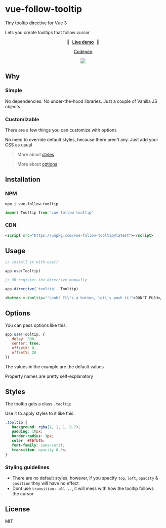 # vue-follow-tooltip

Tiny tooltip directive for Vue 3

Lets you create tooltips that follow cursor

<p align="center">
    🚀&nbsp;&nbsp;<b><a href="https://gvguy.github.io/vue-follow-tooltip/">Live demo</a></b>&nbsp;&nbsp;🚀
</p>
<p align="center">
    <a href="https://codepen.io/vanechka222/pen/mdMVLNR">Codepen</a>
</p>

<p align="center">
    <img src="https://media.giphy.com/media/BNS0LgRIyHnN4xARHw/source.gif">
</p>

## Why

### Simple

No dependencies. No under-the-hood libraries. Just a couple of Vanilla JS objects

### Customizable

There are a few things you can customize with options

No need to override default styles, because there aren't any. Just add your CSS as usual

> More about [styles](#styles)

> More about [options](#options)

## Installation

### NPM

```
npm i vue-follow-tooltip
```

```javascript
import Tooltip from 'vue-follow-tooltip'
```

### CDN

```xml
<script src="https://unpkg.com/vue-follow-tooltip@latest"></script>
```

## Usage

```javascript
// install it with use()

app.use(Tooltip)

// OR register the directive manually

app.directive('tooltip', Tooltip)
```

```xml
<button v-tooltip="'Look! It\'s a button, let\'s push it!">DON'T PUSH</button>
```

## Options

You can pass options like this:

```javascript
app.use(Tooltip, {
   delay: 500,
   center: true,
   offsetX: 0,
   offsetY: 20
})
```

The values in the example are the default values

Property names are pretty self-explanatory

## Styles

The tooltip gets a class `.tooltip`

Use it to apply styles to it like this:

```css
.tooltip {
   background: rgba(1, 1, 1, 0.7);
   padding: 10px;
   border-radius: 3px;
   color: #fbfbfb;
   font-family: sans-serif;
   transition: opacity 0.3s;
}
```

### Styling guidelines

-  There are no default styles, however, if you specify `top`, `left`, `opacity` & `position` they will have no effect
-  Dont use `transition: all ..`, it will mess with how the tooltip follows the cursor

## License

MIT
